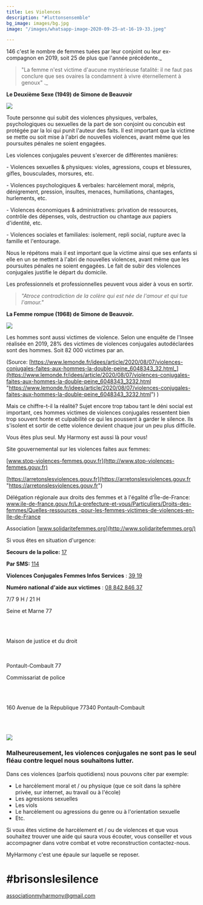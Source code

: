 ```yaml
---
title: Les Violences
description: "#luttonsensemble"
bg_image: images/bg.jpg
image: "/images/whatsapp-image-2020-09-25-at-16-19-33.jpeg"

---
```

146 c'est le nombre de femmes tuées par leur conjoint ou leur ex-compagnon en 2019, soit 25 de plus que l'année précédente._

> "La femme n'est victime d'aucune mystérieuse fatalité: il ne faut pas conclure que ses ovaires la condamnent à vivre éternellement à genoux" ._

**Le Deuxième Sexe (1949) de Simone de Beauvoir**

![](/images/affiche-b-w.png)

Toute personne qui subit des violences physiques, verbales, psychologiques ou sexuelles de la part de son conjoint ou concubin est protégée par la loi qui punit l'auteur des faits. Il est important que la victime se mette ou soit mise à l'abri de nouvelles violences, avant même que les poursuites pénales ne soient engagées.

Les violences conjugales peuvent s'exercer de différentes manières:

\- Violences sexuelles & physiques: violes, agressions, coups et blessures, gifles, bousculades, morsures, etc.

\- Violences psychologiques & verbales: harcèlement moral, mépris, dénigrement, pression, insultes, menaces, humiliations, chantages, hurlements, etc.

\- Violences économiques & administratives: privation de ressources, contrôle des dépenses, vols, destruction ou chantage aux papiers d'identité, etc.

\- Violences sociales et familiales: isolement, repli social, rupture avec la famille et l'entourage.

Nous le répétons mais il est important que la victime ainsi que ses enfants si elle en un se mettent à l'abri de nouvelles violences, avant même que les poursuites pénales ne soient engagées. Le fait de subir des violences conjugales justifie le départ du domicile.

Les professionnels et professionnelles peuvent vous aider à vous en sortir.

> _"Atroce contradiction de la colère qui est née de l'amour et qui tue l'amour."_

**La Femme rompue (1968) de Simone de Beauvoir.**

![](/images/img-20201002-wa0003.jpg)

Les hommes sont aussi victimes de violence. Selon une enquête de l'Insee réalisée en 2019, 28% des victimes de violences conjugales autodéclarées sont des hommes. Soit 82 000 victimes par an.

(Source: [https://www.lemonde.fr/idees/article/2020/08/07/violences-conjugales-faites-aux-hommes-la-double-peine_6048343_32.html_](https://www.lemonde.fr/idees/article/2020/08/07/violences-conjugales-faites-aux-hommes-la-double-peine_6048343_3232.html "https://www.lemonde.fr/idees/article/2020/08/07/violences-conjugales-faites-aux-hommes-la-double-peine_6048343_3232.html") )

Mais ce chiffre-t-il la réalité? Sujet encore trop tabou tant le déni social est important, ces hommes victimes de violences conjugales ressentent bien trop souvent honte et culpabilité ce qui les poussent à garder le silence. Ils s'isolent et sortir de cette violence devient chaque jour un peu plus difficile.

Vous êtes plus seul. My Harmony est aussi là pour vous!

Site gouvernemental sur les violences faites aux femmes:

[www.stop-violences-femmes.gouv.fr](http://www.stop-violences-femmes.gouv.fr)

[https://arretonslesviolences.gouv.fr](https://arretonslesviolences.gouv.fr "https://arretonslesviolences.gouv.fr")

Délégation régionale aux droits des femmes et à l'égalité d'Île-de-France: [www.ile-de-france.gouv.fr/La-prefecture-et-vous/Particuliers/Droits-des-femmes/Quelles-ressources -pour-les-femmes-victimes-de-violences-en-Ile-de-France](http://www.ile-de-france.gouv.fr/La-prefecture-et-vous/Particuliers/Droits-des-femmes/Quelles-ressources-pour-les-femmes-victimes-de-violences-en-Ile-de-France)

Association [www.solidaritefemmes.org](http://www.solidaritefemmes.org/)

Si vous êtes en situation d'urgence:

**Secours de la police:**         [17]()

**Par SMS:**         [114]()

**Violences Conjugales Femmes Infos Services** : [39 19]()

**Numéro national d'aide aux victimes** : [08 842 846 37]()

7/7 9 H / 21 H

Seine et Marne 77

</br> </br>

Maison de justice et du droit

</br> </br> Pontault-Combault 77

Commissariat de police

</br> </br>

160 Avenue de la République 77340 Pontault-Combault

</br> </br>

![](/images/whatsapp-image-2020-10-02-at-14-37-31-1.jpeg)

### Malheureusement, les violences conjugales ne sont pas le seul fléau contre lequel nous souhaitons lutter.

Dans ces violences (parfois quotidiens) nous pouvons citer par exemple:

* Le harcèlement moral et / ou physique (que ce soit dans la sphère privée, sur internet, au travail ou à l'école)
* Les agressions sexuelles
* Les viols
* Le harcèlement ou agressions du genre ou à l'orientation sexuelle
* Etc.

Si vous êtes victime de harcèlement et / ou de violences et que vous souhaitez trouver une aide qui saura vous écouter, vous conseiller et vous accompagner dans votre combat et votre reconstruction contactez-nous.

MyHarmony c'est une épaule sur laquelle se reposer.

# #brisonslesilence

associationmyharmony@gmail.com